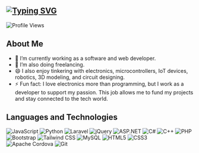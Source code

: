 <!--
**xherby07/xherby07** is a ✨ _special_ ✨ repository because its `README.md` (this file) appears on your GitHub profile.

Here are some ideas to get you started:

🔭 I’m currently working on
- 🌱 I’m currently learning ...
- 👯 I’m looking to collaborate on ...
- 🤔 I’m looking for help with ...
- 💬 Ask me about ...
- 📫 How to reach me: ...
- 😄 Pronouns: ...
- ⚡ Fun fact: ...
-->

<!-- ## Hi there 👋 -->
<h2>
  <a href="#">
    <img src="https://readme-typing-svg.herokuapp.com?font=Fira+Code&size=24&pause=1000&color=FFFFFF&width=435&lines=Hi+there+%F0%9F%91%8B" alt="Typing SVG" />
  </a>
</h2>

![Profile Views](https://komarev.com/ghpvc/?username=xherby07)

## About Me
- 🔭 I’m currently working as a software and web developer.
- 👯 I’m also doing freelancing.
- 😄 I also enjoy tinkering with electronics, microcontrollers, IoT devices, robotics, 3D modeling, and circuit designing.
- ⚡ Fun fact: I love electronics more than programming, but I work as a developer to support my passion. This job allows me to fund my projects and stay connected to the tech world.

## Languages and Technologies

![JavaScript](https://img.shields.io/badge/-JavaScript-F7DF1E?style=flat-square&logo=javascript&logoColor=black)
![Python](https://img.shields.io/badge/-Python-3776AB?style=flat-square&logo=python&logoColor=white)
![Laravel](https://img.shields.io/badge/-Laravel-FF2D20?style=flat-square&logo=laravel&logoColor=white)
![jQuery](https://img.shields.io/badge/-jQuery-0769AD?style=flat-square&logo=jquery&logoColor=white)
![ASP.NET](https://img.shields.io/badge/-ASP.NET-512BD4?style=flat-square&logo=dotnet&logoColor=white)
![C#](https://img.shields.io/badge/-C%23-239120?style=flat-square&logo=c-sharp&logoColor=white)
![C++](https://img.shields.io/badge/-C++-00599C?style=flat-square&logo=c%2B%2B&logoColor=white)
![PHP](https://img.shields.io/badge/-PHP-777BB4?style=flat-square&logo=php&logoColor=white)
![Bootstrap](https://img.shields.io/badge/-Bootstrap-7952B3?style=flat-square&logo=bootstrap&logoColor=white)
![Tailwind CSS](https://img.shields.io/badge/-Tailwind%20CSS-38B2AC?style=flat-square&logo=tailwind-css&logoColor=white)
![MySQL](https://img.shields.io/badge/-MySQL-4479A1?style=flat-square&logo=mysql&logoColor=white)
![HTML5](https://img.shields.io/badge/-HTML5-E34F26?style=flat-square&logo=html5&logoColor=white)
![CSS3](https://img.shields.io/badge/-CSS3-1572B6?style=flat-square&logo=css3&logoColor=white)
![Apache Cordova](https://img.shields.io/badge/-Cordova-E8E8E8?style=flat-square&logo=apache-cordova&logoColor=black)
![Git](https://img.shields.io/badge/-Git-F05032?style=flat-square&logo=git&logoColor=white)
